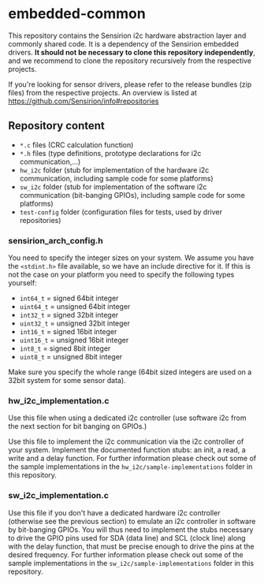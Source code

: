 # embedded-common
This repository contains the Sensirion i2c hardware abstraction layer and
commonly shared code. It is a dependency of the Sensirion embedded drivers.
**It should not be necessary to clone this repository independently**, and we
recommend to clone the repository recursively from the respective projects.

If you're looking for sensor drivers, please refer to the release bundles (zip
files) from the respective projects. An overview is listed at
https://github.com/Sensirion/info#repositories

## Repository content
* `*.c` files (CRC calculation function)
* `*.h` files (type definitions, prototype declarations for i2c
  communication,...)
* `hw_i2c` folder (stub for implementation of the hardware i2c communication,
  including sample code for some platforms)
* `sw_i2c` folder (stub for implementation of the software i2c communication
  (bit-banging GPIOs), including sample code for some platforms)
* `test-config` folder (configuration files for tests, used by driver repositories)

### sensirion\_arch\_config.h
You need to specify the integer sizes on your system.
We assume you have the `<stdint.h>` file available, so we have an
include directive for it. If this is not the case on your platform you need to
specify the following types yourself:

* `int64_t` = signed 64bit integer
* `uint64_t` = unsigned 64bit integer
* `int32_t` = signed 32bit integer
* `uint32_t` = unsigned 32bit integer
* `int16_t` = signed 16bit integer
* `uint16_t` = unsigned 16bit integer
* `int8_t` = signed 8bit integer
* `uint8_t` = unsigned 8bit integer

Make sure you specify the whole range (64bit sized integers are used on a 32bit
system for some sensor data).

### hw\_i2c\_implementation.c
Use this file when using a dedicated i2c controller (use software i2c from the
next section for bit banging on GPIOs.)

Use this file to implement the i2c communication via the i2c controller of your
system. Implement the documented function stubs: an init, a read, a write and a
delay function. For further information please check out some of the sample
implementations in the `hw_i2c/sample-implementations` folder in this
repository.

### sw\_i2c\_implementation.c
Use this file if you don't have a dedicated hardware i2c controller (otherwise
see the previous section) to emulate an i2c controller in software by
bit-banging GPIOs. You will thus need to implement the stubs necessary to drive
the GPIO pins used for SDA (data line) and SCL (clock line) along with the delay
function, that must be precise enough to drive the pins at the desired
frequency.  For further information please check out some of the sample
implementations in the `sw_i2c/sample-implementations` folder in this
repository.
